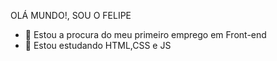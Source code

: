 OLÁ MUNDO!, SOU O FELIPE



- 🔭 Estou a procura do meu primeiro emprego em Front-end
- 🌱 Estou estudando HTML,CSS e JS
